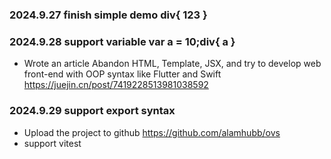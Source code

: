 ### 2024.9.27 finish simple demo div{ 123 }

### 2024.9.28 support variable var a = 10;div{ a }
* Wrote an article Abandon HTML, Template, JSX, and try to develop web front-end with OOP syntax like Flutter and Swift https://juejin.cn/post/7419228513981038592

### 2024.9.29 support export syntax
* Upload the project to github https://github.com/alamhubb/ovs
* support vitest
